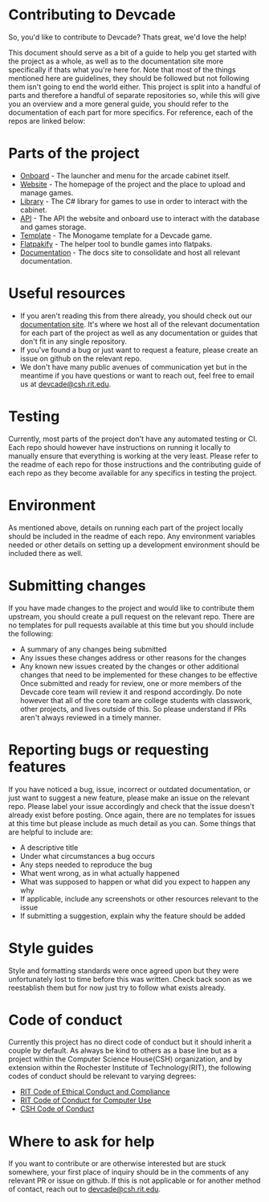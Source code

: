# Contributing to Devcade
So, you'd like to contribute to Devcade? Thats great, we'd love the help! 

This document should serve as a bit of a guide to help you get started with the project as a whole, as well as to the documentation site more specifically if thats what you're here for. Note that most of the things mentioned here are guidelines, they should be followed but not following them isn't going to end the world either. This project is split into a handful of parts and therefore a handful of separate repositories so, while this will give you an overview and a more general guide, you should refer to the documentation of each part for more specifics. For reference, each of the repos are linked below:

# Parts of the project
- [Onboard](https://github.com/ComputerScienceHouse/devcade-onboard) - The launcher and menu for the arcade cabinet itself.
- [Website](https://github.com/ComputerScienceHouse/devcade-website) - The homepage of the project and the place to upload and manage games.
- [Library](https://github.com/ComputerScienceHouse/Devcade-library) - The C# library for games to use in order to interact with the cabinet.
- [API](https://github.com/ComputerScienceHouse/devcade-api) - The API the website and onboard use to interact with the database and games storage.
- [Template](https://github.com/ComputerScienceHouse/Devcade-game-template) - The Monogame template for a Devcade game.
- [Flatpakify](https://github.com/ComputerScienceHouse/devcade-flatpakify) - The helper tool to bundle games into flatpaks.
- [Documentation](https://github.com/ComputerScienceHouse/devcade-docs) - The docs site to consolidate and host all relevant documentation.

# Useful resources
- If you aren't reading this from there already, you should check out our [documentation site](https://devcade.csh.rit.edu/docs#/). It's where we host all of the relevant documentation for each part of the project as well as any documentation or guides that don't fit in any single repository.
- If you've found a bug or just want to request a feature, please create an issue on github on the relevant repo.
- We don't have many public avenues of communication yet but in the meantime if you have questions or want to reach out, feel free to email us at devcade@csh.rit.edu.

# Testing
Currently, most parts of the project don't have any automated testing or CI. Each repo should however have instructions on running it locally to manually ensure that everything is working at the very least. Please refer to the readme of each repo for those instructions and the contributing guide of each repo as they become available for any specifics in testing the project.

# Environment
As mentioned above, details on running each part of the project locally should be included in the readme of each repo. Any environment variables needed or other details on setting up a development environment should be included there as well.

# Submitting changes
If you have made changes to the project and would like to contribute them upstream, you should create a pull request on the relevant repo. There are no templates for pull requests available at this time but you should include the following:
- A summary of any changes being submitted
- Any issues these changes address or other reasons for the changes
- Any known new issues created by the changes or other additional changes that need to be implemented for these changes to be effective
Once submitted and ready for review, one or more members of the Devcade core team will review it and respond accordingly. Do note however that all of the core team are college students with classwork, other projects, and lives outside of this. So please understand if PRs aren't always reviewed in a timely manner.

# Reporting bugs or requesting features
If you have noticed a bug, issue, incorrect or outdated documentation, or just want to suggest a new feature, please make an issue on the relevant repo. Please label your issue accordingly and check that the issue doesn't already exist before posting. Once again, there are no templates for issues at this time but please include as much detail as you can. Some things that are helpful to include are:
- A descriptive title
- Under what circumstances a bug occurs
- Any steps needed to reproduce the bug
- What went wrong, as in what actually happened
- What was supposed to happen or what did you expect to happen any why
- If applicable, include any screenshots or other resources relevant to the issue
- If submitting a suggestion, explain why the feature should be added

# Style guides
Style and formatting standards were once agreed upon but they were unfortunately lost to time before this was written. Check back soon as we reestablish them but for now just try to follow what exists already.

# Code of conduct
Currently this project has no direct code of conduct but it should inherit a couple by default. As always be kind to others as a base line but as a project within the Computer Science House(CSH) organization, and by extension within the Rochester Institute of Technology(RIT), the following codes of conduct should be relevant to varying degrees:
- [RIT Code of Ethical Conduct and Compliance](https://www.rit.edu/policies/c000)
- [RIT Code of Conduct for Computer Use](https://www.rit.edu/policies/c082)
- [CSH Code of Conduct](https://coc.csh.rit.edu/)

# Where to ask for help
If you want to contribute or are otherwise interested but are stuck somewhere, your first place of inquiry should be in the comments of any relevant PR or issue on github. If this is not applicable or for another method of contact, reach out to devcade@csh.rit.edu.